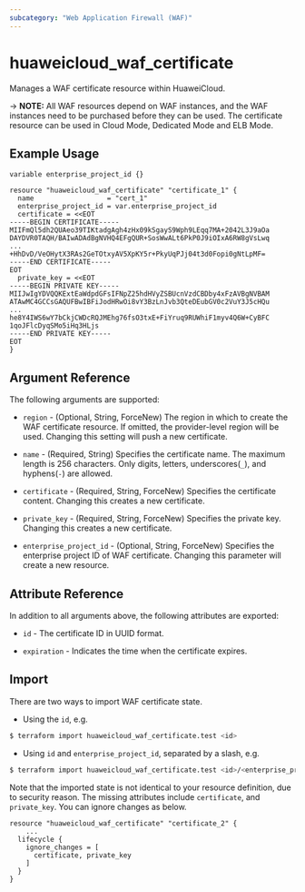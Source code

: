 ```yaml
---
subcategory: "Web Application Firewall (WAF)"
---
```


# huaweicloud_waf_certificate

Manages a WAF certificate resource within HuaweiCloud.

-> **NOTE:** All WAF resources depend on WAF instances, and the WAF instances need to be purchased before they can be
used. The certificate resource can be used in Cloud Mode, Dedicated Mode and ELB Mode.

## Example Usage

```hcl
variable enterprise_project_id {}

resource "huaweicloud_waf_certificate" "certificate_1" {
  name                  = "cert_1"
  enterprise_project_id = var.enterprise_project_id
  certificate = <<EOT
-----BEGIN CERTIFICATE-----
MIIFmQl5dh2QUAeo39TIKtadgAgh4zHx09kSgayS9Wph9LEqq7MA+2042L3J9aOa
DAYDVR0TAQH/BAIwADAdBgNVHQ4EFgQUR+SosWwALt6PkP0J9iOIxA6RW8gVsLwq
...
+HhDvD/VeOHytX3RAs2GeTOtxyAV5XpKY5r+PkyUqPJj04t3d0Fopi0gNtLpMF=
-----END CERTIFICATE-----
EOT
  private_key = <<EOT
-----BEGIN PRIVATE KEY-----
MIIJwIgYDVQQKExtEaWdpdGFsIFNpZ25hdHVyZSBUcnVzdCBDby4xFzAVBgNVBAM
ATAwMC4GCCsGAQUFBwIBFiJodHRwOi8vY3BzLnJvb3QteDEubGV0c2VuY3J5cHQu
...
he8Y4IWS6wY7bCkjCWDcRQJMEhg76fsO3txE+FiYruq9RUWhiF1myv4Q6W+CyBFC
1qoJFlcDyqSMo5iHq3HLjs
-----END PRIVATE KEY-----
EOT
}
```

## Argument Reference

The following arguments are supported:

* `region` - (Optional, String, ForceNew) The region in which to create the WAF certificate resource. If omitted, the
  provider-level region will be used. Changing this setting will push a new certificate.

* `name` - (Required, String) Specifies the certificate name. The maximum length is 256 characters. Only digits,
  letters, underscores(`_`), and hyphens(`-`) are allowed.

* `certificate` - (Required, String, ForceNew) Specifies the certificate content. Changing this creates a new
  certificate.

* `private_key` - (Required, String, ForceNew) Specifies the private key. Changing this creates a new certificate.

* `enterprise_project_id` - (Optional, String, ForceNew) Specifies the enterprise project ID of WAF certificate.
  Changing this parameter will create a new resource.

## Attribute Reference

In addition to all arguments above, the following attributes are exported:

* `id` - The certificate ID in UUID format.

* `expiration` - Indicates the time when the certificate expires.

## Import

There are two ways to import WAF certificate state.

* Using the `id`, e.g.

```bash
$ terraform import huaweicloud_waf_certificate.test <id>
```

* Using `id` and `enterprise_project_id`, separated by a slash, e.g.

```bash
$ terraform import huaweicloud_waf_certificate.test <id>/<enterprise_project_id>
```

Note that the imported state is not identical to your resource definition, due to security reason. The missing
attributes include `certificate`, and `private_key`. You can ignore changes as below.

```
resource "huaweicloud_waf_certificate" "certificate_2" {
    ...
  lifecycle {
    ignore_changes = [
      certificate, private_key
    ]
  }
}
```
